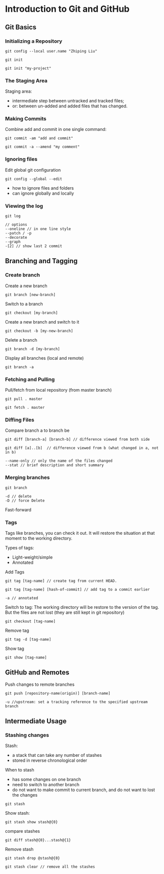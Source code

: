 # Introduction to Git and GitHub

## Git Basics

### Initializing a Repository

```
git config --local user.name "Zhiping Liu"

git init

git init "my-project"

```
### The Staging Area

Staging area:
- intermediate step between untracked and tracked files;
- or: between un-added and added files that has changed.

### Making Commits

Combine add and commit in one single command:
```
git commit -am "add and commit"

git commit -a --amend "my comment"
```
### Ignoring files
Edit global git configuration
```
git config --global --edit
```
- how to ignore files and folders
- can ignore globally and locally

### Viewing the log
```
git log

// options
--oneline // in one line style
--patch / -p
--decorate
--graph
-[2] // show last 2 commit

```

## Branching and Tagging

### Create branch

Create a new branch

```
git branch [new-branch]

```

Switch to a branch

```
git checkout [my-branch]

```

Create a new branch and switch to it

```
git checkout -b [my-new-branch]

```

Delete a branch

```
git branch -d [my-branch]

```

Display all branches (local and remote)

```
git branch -a

```

### Fetching and Pulling

Pull/fetch from local repository (from master branch)

```
git pull . master

git fetch . master
```
### Diffing Files

Compare branch a to branch be

```
git diff [branch-a] [branch-b] // difference viewed from both side

git diff [a]..[b]  // difference viewed from b (what changed in a, not in b)

--name-only // only the name of the files changed
--stat // brief description and short summary

```
### Merging branches

```
git branch

-d // delete
-D // force Delete

```
Fast-forward

### Tags

Tags like branches, you can check it out. It will restore the situation at that moment to the working directory.

Types of tags:
- Light-weight/simple
- Annotated

Add Tags

```
git tag [tag-name] // create tag from current HEAD.

git tag [tag-name] [hash-of-commit] // add tag to a commit earlier

-a // annotated

```

Switch to tag:
The working directory will be restore to the version of the tag. But the files are not lost (they are still kept in git repository)

```
git checkout [tag-name]

```

Remove tag
```
git tag -d [tag-name]
```

Show tag
```
git show [tag-name]
```

## GitHub and Remotes

Push changes to remote branches

```
git push [repository-name(origin)] [branch-name]

-u //upstream: set a tracking reference to the specified upstream branch

```

## Intermediate Usage

### Stashing changes
Stash:
- a stack that can take any number of stashes
- stored in reverse chronological order

When to stash
- has some changes on one branch
- need to switch to another branch
- do not want to make commit to current branch, and do not want to lost the changes

```
git stash

```
Show stash:

```
git stash show stash@{0}
```

compare stashes

```
git diff stash@{0}...stash@{1}
```

Remove stash

```
git stash drop @stash@{0}

git stash clear // remove all the stashes
```
